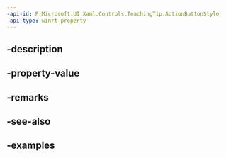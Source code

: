 ```yaml
---
-api-id: P:Microsoft.UI.Xaml.Controls.TeachingTip.ActionButtonStyle
-api-type: winrt property
---
```


## -description

## -property-value

## -remarks

## -see-also

## -examples

